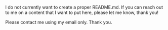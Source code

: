 I do not currently want to create a proper README.md. If you can
 reach out to me on a content that I want to put here, please let me know,
 thank you!

Please contact me using my email only. Thank you.
